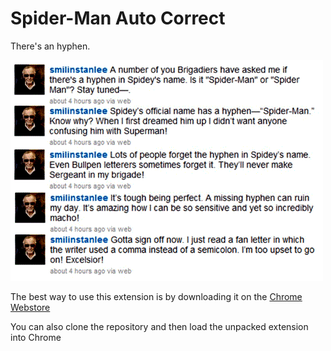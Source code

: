 # Spider-Man Auto Correct

There's an hyphen.

![God has spoken](god-has-spoken.png)

The best way to use this extension is by downloading it on the [Chrome Webstore](https://chrome.google.com/webstore/detail/spider-man-auto-correct/alcaoiplneomoakpmbjpnliadondabin) 

You can also clone the repository and then load the unpacked extension into Chrome
